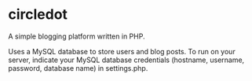 # circledot
A simple blogging platform written in PHP.

Uses a MySQL database to store users and blog posts. To run on your server, indicate your MySQL database credentials (hostname, username, password, database name) in settings.php.
